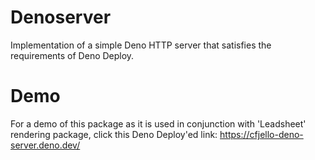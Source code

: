 # Denoserver 

Implementation of a simple Deno HTTP server that satisfies the requirements of Deno Deploy.

# Demo

For a demo of this package as it is used in conjunction with 'Leadsheet' rendering package, click this Deno Deploy'ed link: https://cfjello-deno-server.deno.dev/